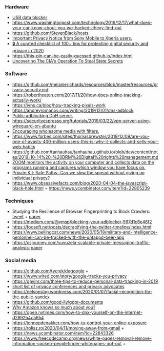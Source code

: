 ### Hardware

- [USB data blocker](https://www.zdnet.com/article/this-cheap-gadget-can-stop-your-smartphone-or-tablet-being-hacked-at-an-airport-hotel-or-cafe/)
- https://www.washingtonpost.com/technology/2019/12/17/what-does-your-car-know-about-you-we-hacked-chevy-find-out
- https://github.com/StevenBlack/hosts
- [Important Privacy Notice from Sony Mobile to Xperia users.](https://notice.indevice.sonymobile.com/en_gb)
- [🔒 A curated checklist of 100+ tips for protecting digital security and privacy in 2020 ](https://github.com/alulsh/personal-security-checklist)
- https://this-pin-can-be-easily-guessed.github.io/index.html
- [Uncovering The CIA's Operation To Steal State Secrets](https://podcasts.apple.com/us/podcast/fresh-air/id214089682?i=1000467576663&mc_cid=0c0d31527f&mc_eid=2b9e8b6990)

### Software

- https://github.com/melanierichards/resources/blob/master/resources/privacy-security.md
- https://robertheaton.com/2017/11/20/how-does-online-tracking-actually-work/
- https://jvns.ca/blog/how-tracking-pixels-work
- https://andreyromanov.com/writing/2019/12/01/dns-adblock
- [Public adblocking DoH server.](https://twitter.com/nys0s/status/1211570679151284224)
- https://securityespresso.org/tutorials/2019/03/22/vpn-server-using-wireguard-on-ubuntu
- [Encouraging wholesome media with filters.](https://trevordmiller.com/posts/media/)
- https://www.forbes.com/sites/thomasbrewster/2019/12/09/are-you-one-of-avasts-400-million-users-this-is-why-it-collects-and-sells-your-web-habits
- https://github.com/tanhauhau/tanhauhau.github.io/blob/dev/content/notes/2019-10-14%20-%20DRM%20Digital%20rights%20management.md
- [ZOOM monitors the activity on your computer and collects data on the programs running and captures which window you have focus on.](https://twitter.com/Ouren/status/1241398181205889024)
- [Private Kit: Safe Paths- Can we slow the spread without giving up individual privacy? ](http://safepaths.mit.edu)
- https://www.obsessivefacts.com/blog/2020-04-04-the-javascript-black-hole.html + https://news.ycombinator.com/item?id=22805239

### Techniques

- Studying the Resilience of Browser Fingerprinting to Block Crawlers: [tweet](https://twitter.com/xopek59/status/1218169607535693824) + [paper](https://hal.inria.fr/hal-02441653)
- https://medium.com/@vmsp/blocking-your-adblocker-967d1c6e48f2
- https://foosoft.net/posts/decrapifying-the-twitter-timeline/index.html
- https://www.bellingcat.com/news/2020/05/18/military-and-intelligence-personnel-can-be-tracked-with-the-untappd-beer-app
- https://csjourney.com/vuvuzela-scalable-private-messaging-traffic-analysis-paper

### Social media

- https://github.com/tycrek/degoogle + https://www.wired.com/story/google-tracks-you-privacy
- https://gavinr.com/three-tips-to-reduce-personal-data-tracking-in-2019
- [short list of privacy conferences and privacy advocates](https://twitter.com/aral/status/1219929929145573377)
- https://nelsonslog.wordpress.com/2020/01/07/facial-recognition-for-the-public-yandex
- https://github.com/good-lly/gdpr-documents
- [Why Amazon knows so much about you?](https://www.bbc.co.uk/news/extra/CLQYZENMBI/amazon-data)
- https://open.nytimes.com/how-to-dox-yourself-on-the-internet-d2892b4c5954
- https://johnopdenakker.com/how-to-control-your-online-exposure
- https://rolisz.ro/2020/04/11/moving-away-from-gmail + https://news.ycombinator.com/item?id=22843326
- https://www.freecodecamp.org/news/white-pages-removal-remove-information-spokeo-peoplefinder-whitepages-opt-out +
